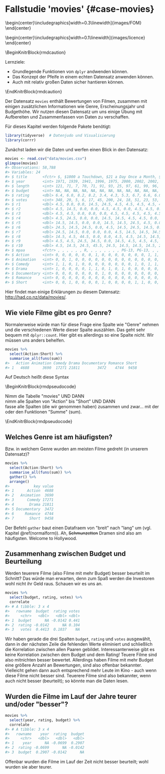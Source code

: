 



# Fallstudie 'movies' {#case-movies}



\begin{center}\includegraphics[width=0.3\linewidth]{images/FOM} \end{center}


\begin{center}\includegraphics[width=0.1\linewidth]{images/licence} \end{center}


\BeginKnitrBlock{rmdcaution}<div class="rmdcaution">Lernziele:

- Grundlegende Funktionen von `dplyr` andwenden können.
- Das Konzept der Pfeife in einem echten Datensatz anwenden können.
- Auch mit relativ großen Daten sicher hantieren können.
</div>\EndKnitrBlock{rmdcaution}



Der Datensatz `movies` enthält Bewertungen von Filmen, zusammen mit einigen zusätzlichen Informationen wie Genre, Erscheinungsjahr und Budgethöhe. Wir nutzen diesen Datensatz um uns einige Übung mit Aufbereiten und Zusammenfassen von Daten zu verschaffen.


Für dieses Kapitel werden folgende Pakete benötigt:


```r
library(tidyverse)  # Datenjudo und Visualisierung
library(corrr)
```


Zunächst laden wir die Daten und werfen einen Blick in den Datensatz:


```r
movies <- read.csv("data/movies.csv")
glimpse(movies)
#> Observations: 58,788
#> Variables: 24
#> $ title       <fctr> $, $1000 a Touchdown, $21 a Day Once a Month, $40...
#> $ year        <int> 1971, 1939, 1941, 1996, 1975, 2000, 2002, 2002, 19...
#> $ length      <int> 121, 71, 7, 70, 71, 91, 93, 25, 97, 61, 99, 96, 10...
#> $ budget      <int> NA, NA, NA, NA, NA, NA, NA, NA, NA, NA, NA, NA, NA...
#> $ rating      <dbl> 6.4, 6.0, 8.2, 8.2, 3.4, 4.3, 5.3, 6.7, 6.6, 6.0, ...
#> $ votes       <int> 348, 20, 5, 6, 17, 45, 200, 24, 18, 51, 23, 53, 44...
#> $ r1          <dbl> 4.5, 0.0, 0.0, 14.5, 24.5, 4.5, 4.5, 4.5, 4.5, 4.5...
#> $ r2          <dbl> 4.5, 14.5, 0.0, 0.0, 4.5, 4.5, 0.0, 4.5, 4.5, 0.0,...
#> $ r3          <dbl> 4.5, 4.5, 0.0, 0.0, 0.0, 4.5, 4.5, 4.5, 4.5, 4.5, ...
#> $ r4          <dbl> 4.5, 24.5, 0.0, 0.0, 14.5, 14.5, 4.5, 4.5, 0.0, 4....
#> $ r5          <dbl> 14.5, 14.5, 0.0, 0.0, 14.5, 14.5, 24.5, 4.5, 0.0, ...
#> $ r6          <dbl> 24.5, 14.5, 24.5, 0.0, 4.5, 14.5, 24.5, 14.5, 0.0,...
#> $ r7          <dbl> 24.5, 14.5, 0.0, 0.0, 0.0, 4.5, 14.5, 14.5, 34.5, ...
#> $ r8          <dbl> 14.5, 4.5, 44.5, 0.0, 0.0, 4.5, 4.5, 14.5, 14.5, 4...
#> $ r9          <dbl> 4.5, 4.5, 24.5, 34.5, 0.0, 14.5, 4.5, 4.5, 4.5, 4....
#> $ r10         <dbl> 4.5, 14.5, 24.5, 45.5, 24.5, 14.5, 14.5, 14.5, 24....
#> $ mpaa        <fctr> , , , , , , R, , , , , , , , PG-13, PG-13, , , , ...
#> $ Action      <int> 0, 0, 0, 0, 0, 0, 1, 0, 0, 0, 0, 0, 0, 0, 1, 1, 0,...
#> $ Animation   <int> 0, 0, 1, 0, 0, 0, 0, 0, 0, 0, 0, 0, 0, 0, 0, 0, 0,...
#> $ Comedy      <int> 1, 1, 0, 1, 0, 0, 0, 0, 0, 0, 0, 0, 1, 0, 1, 1, 0,...
#> $ Drama       <int> 1, 0, 0, 0, 0, 1, 1, 0, 1, 0, 1, 0, 0, 0, 0, 0, 1,...
#> $ Documentary <int> 0, 0, 0, 0, 0, 0, 0, 1, 0, 0, 0, 0, 0, 0, 0, 0, 0,...
#> $ Romance     <int> 0, 0, 0, 0, 0, 0, 0, 0, 0, 0, 0, 0, 0, 0, 0, 0, 0,...
#> $ Short       <int> 0, 0, 1, 0, 0, 0, 0, 1, 0, 0, 0, 0, 1, 1, 0, 0, 0,...
```

Hier findet man einige Erklärungen zu diesem Datensatz: <http://had.co.nz/data/movies/>.

## Wie viele Filme gibt es pro Genre?

Normalerweise würde man für diese Frage eine Spalte wie "Genre" nehmen und die verschiedenen Werte dieser Spalte auszählen. Das geht sehr bequem mit `dplyr::count`. Hier gibt es allerdings so eine Spalte nicht. Wir müssen uns anders behelfen.

```r
movies %>% 
  select(Action:Short) %>% 
  summarise_all(funs(sum))
#>   Action Animation Comedy Drama Documentary Romance Short
#> 1   4688      3690  17271 21811        3472    4744  9458
```

Auf Deutsch heißt diese Syntax



\BeginKnitrBlock{rmdpseudocode}<div class="rmdpseudocode">Nimm die Tabelle "movies" UND DANN  
nimm alle Spalten von "Action" bis "Short" UND DANN  
fasse alle Spalten (die wir genommen haben) zusammen und zwar...
mit der oder den Funktionen "Summe" (sum).  
</div>\EndKnitrBlock{rmdpseudocode}


## Welches Genre ist am häufigsten?

Bzw. in welchem Genre wurden am meisten Filme gedreht (in unserem Datensatz)?


```r
movies %>% 
  select(Action:Short) %>% 
  summarise_all(funs(sum)) %>% 
  gather() %>% 
  arrange()
#>           key value
#> 1      Action  4688
#> 2   Animation  3690
#> 3      Comedy 17271
#> 4       Drama 21811
#> 5 Documentary  3472
#> 6     Romance  4744
#> 7       Short  9458
```

Der Befehl `gather` baut einen Datafraem von "breit" nach "lang" um (vgl. Kapitel \@ref(normalform)). Ah, ~~Schmunzetten~~ Dramen sind also am häufigsten. Welcome to Hollywood.

## Zusammenhang zwischen Budget und Beurteilung

Werden teuerere Filme (also Filme mit mehr Budget) besser beurteilt im Schnitt? Das würde man erwarten, denn zum Spaß werden die Investoren wohl nicht ihr Geld raus. Schauen wir es uns an.


```r
movies %>% 
  select(budget, rating, votes) %>% 
  correlate 
#> # A tibble: 3 x 4
#>   rowname  budget  rating votes
#>     <chr>   <dbl>   <dbl> <dbl>
#> 1  budget      NA -0.0142 0.441
#> 2  rating -0.0142      NA 0.104
#> 3   votes  0.4413  0.1037    NA
```

Wir haben gerade die drei Spalten `budget`, `rating` und `votes` ausgewählt, dann in der nächsten Zeile die fehlenden Werte eliminiert und schließlich die Korrelation zwischen allen Paaren gebildet. Interessanterweise gibt es keine Korrelation zwischen dem Budget und dem Rating! Teuere Filme sind also mitnichten besser bewertet. Allerdings haben Filme mit mehr Budget eine größere Anzahl an Bewertungen, sind also offenbar bekannter. Vielleicht gehen dann auch entsprechend mehr Leute im Kino - auch wenn diese Filme nicht besser sind. Teuerere Filme sind also bekannter, wenn auch nicht besser (beurteilt); so könnte man die Daten lesen.

## Wurden die Filme im Lauf der Jahre teurer und/oder "besser"?


```r
movies %>% 
  select(year, rating, budget) %>% 
  correlate
#> # A tibble: 3 x 4
#>   rowname    year  rating  budget
#>     <chr>   <dbl>   <dbl>   <dbl>
#> 1    year      NA -0.0699  0.2907
#> 2  rating -0.0699      NA -0.0142
#> 3  budget  0.2907 -0.0142      NA
```

Offenbar wurden die Filme im Lauf der Zeit nicht besser beurteilt; wohl wurden sie aber teurer.
